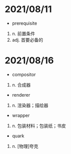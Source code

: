 <!--
 * @Author: your name
 * @Date: 2021-08-11 10:00:13
 * @LastEditTime: 2021-08-16 18:47:38
 * @LastEditors: Please set LastEditors
 * @Description: In User Settings Edit
 * @FilePath: /mygithub/English/normal/learning.md
-->
# 2021/08/11

- prerequisite

1. n. 前置条件
2. adj. 首要必备的

# 2021/08/16

- compositor
1. n. 合成器
- renderer
1. n. 渲染器；描绘器
- wrapper
1. n. 包装材料；包装纸；书皮
- quark
1. n. [物理]夸克